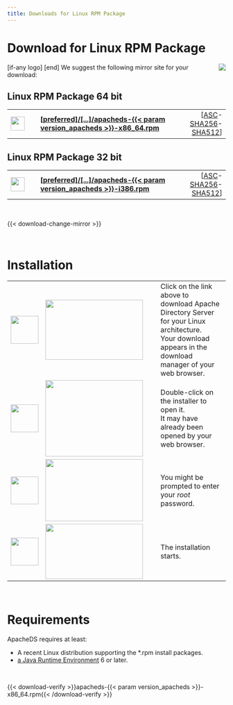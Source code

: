 ```yaml
---
title: Downloads for Linux RPM Package
---
```


# Download for Linux RPM Package

<p>
    [if-any logo]
    <a href="[link]"><img align="right" src="[logo]" border="0" /></a>
    [end]
    We suggest the following mirror site for your download:
</p>

## Linux RPM Package 64 bit

<p>
    <div class="download">
        <table width="100%" class="noBorder">
            <tr>
                <td>
                    <a href="[preferred]/directory/apacheds/dist/{{< param version_apacheds >}}/apacheds-{{< param version_apacheds >}}-x86_64.rpm">
                        <img src="/images/download.png" width="32" height="32" border="0"/>
                    </a>
                </td>
                <td>&nbsp;</td>
                <td>
                    <a href="[preferred]/directory/apacheds/dist/{{< param version_apacheds >}}/apacheds-{{< param version_apacheds >}}-x86_64.rpm">
                        <strong>
                            [preferred]/&#91;...&#93;/apacheds-{{< param version_apacheds >}}-x86_64.rpm
                        </strong>
                    </a>
                </td>
                <td align="right">
                    [<a href="https://downloads.apache.org/directory/apacheds/dist/{{< param version_apacheds >}}/apacheds-{{< param version_apacheds >}}-x86_64.rpm.asc">ASC</a>-<a href="https://downloads.apache.org/directory/apacheds/dist/{{< param version_apacheds >}}/apacheds-{{< param version_apacheds >}}-x86_64.rpm.sha256">SHA256</a>-<a href="https://downloads.apache.org/directory/apacheds/dist/{{< param version_apacheds >}}/apacheds-{{< param version_apacheds >}}-x86_64.rpm.sha512">SHA512</a>]
                </td>
            </tr>
        </table>
    </div>
</p>

## Linux RPM Package 32 bit

<p>
    <div class="download">
        <table width="100%" class="noBorder">
            <tr>
                <td>
                    <a href="[preferred]/directory/apacheds/dist/{{< param version_apacheds >}}/apacheds-{{< param version_apacheds >}}-i386.rpm">
                        <img src="/images/download.png" width="32" height="32" border="0"/>
                    </a>
                </td>
                <td>&nbsp;</td>
                <td>
                    <a href="[preferred]/directory/apacheds/dist/{{< param version_apacheds >}}/apacheds-{{< param version_apacheds >}}-i386.rpm">
                        <strong>
                            [preferred]/&#91;...&#93;/apacheds-{{< param version_apacheds >}}-i386.rpm
                        </strong>
                    </a>
                </td>
                <td align="right">
                    [<a href="https://downloads.apache.org/directory/apacheds/dist/{{< param version_apacheds >}}/apacheds-{{< param version_apacheds >}}-i386.rpm.asc">ASC</a>-<a href="https://downloads.apache.org/directory/apacheds/dist/{{< param version_apacheds >}}/apacheds-{{< param version_apacheds >}}-i386.rpm.sha256">SHA256</a>-<a href="https://downloads.apache.org/directory/apacheds/dist/{{< param version_apacheds >}}/apacheds-{{< param version_apacheds >}}-i386.rpm.sha512">SHA512</a>]
                </td>
            </tr>
        </table>
    </div>
</p>

<p>&nbsp;</p>

{{< download-change-mirror >}}

<p>&nbsp;</p>

# Installation
                    
<p>
    <table class="noBorder">
        <tr>
            <td width="64" height="64"><img src="/images/figure_1.gif" width="64" height="64"/></td>
            <td><img src="images/installation_linux_rpm_1.jpg" width="225" height="138"/></td>
            <td>&nbsp;&nbsp;</td>
            <td>Click on the link above to download Apache Directory Server for your Linux architecture.<br />Your download appears in the download manager of your web browser.</td>
        </tr>
        <tr>
            <td width="64" height="64"><img src="/images/figure_2.gif" width="64" height="64"/></td>
            <td><img src="images/installation_linux_rpm_2.jpg" width="225" height="176"/></td>
            <td>&nbsp;&nbsp;</td>
            <td>Double-click on the installer to open it.<br/>It may have already been opened by your web browser.</td>
        </tr>
        <tr>
            <td width="64" height="64"><img src="/images/figure_3.gif" width="64" height="64"/></td>
            <td><img src="images/installation_linux_rpm_3.jpg" width="225" height="143"/></td>
            <td>&nbsp;&nbsp;</td>
            <td>You might be prompted to enter your <em>root</em> password.</td>
        </tr>
        <tr>
            <td width="64" height="64"><img src="/images/figure_4.gif" width="64" height="64"/></td>
            <td><img src="images/installation_linux_rpm_4.jpg" width="225" height="127"/></td>
            <td>&nbsp;&nbsp;</td>
            <td>The installation starts.</td>
        </tr>
    </table>
</p>

<p>&nbsp;</p>

# Requirements

ApacheDS requires at least:

* A recent Linux distribution supporting the *.rpm install packages.
* [a Java Runtime Environment](http://www.java.com/) 6 or later.

<p>&nbsp;</p>

{{< download-verify >}}apacheds-{{< param version_apacheds >}}-x86_64.rpm{{< /download-verify >}}
